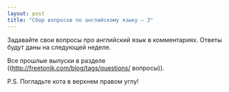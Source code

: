 ```yaml
---
layout: post
title: "Сбор вопросов по английскому языку — 3"
---
```

Задавайте свои вопросы про английский язык в комментариях. Ответы будут даны на следующей неделе.

Все прошлые выпуски в разделе ((http://freetonik.com/blog/tags/questions/ вопросы)).

P.S. Погладьте кота в верхнем правом углу!
